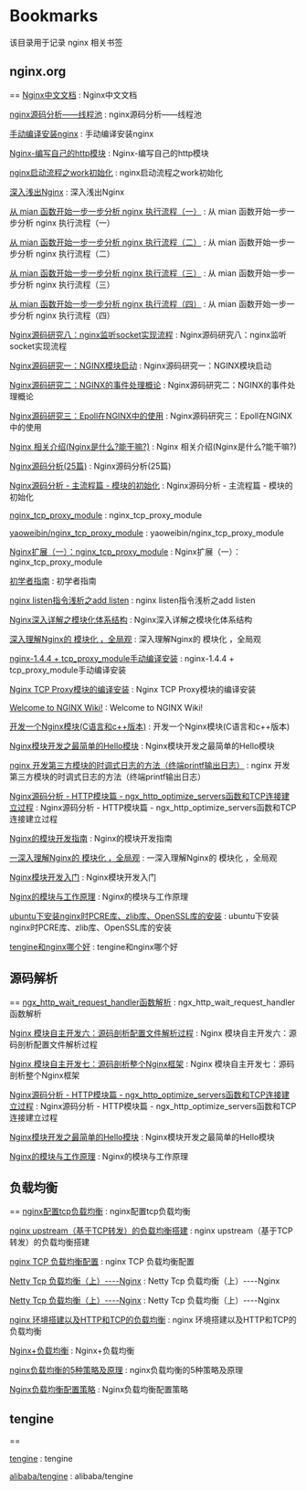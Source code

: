 # Bookmarks
该目录用于记录 nginx 相关书签

## nginx.org
==
[Nginx中文文档](http://www.nginx.cn/doc/index.html) : Nginx中文文档

[nginx源码分析——线程池](https://www.cnblogs.com/sxhlinux/p/6906490.html) : nginx源码分析——线程池

[手动编译安装nginx](https://www.cnblogs.com/luobiao320/p/7189934.html) : 手动编译安装nginx 

[Nginx-编写自己的http模块](https://blog.csdn.net/weixin_36816337/article/details/85175602) : Nginx-编写自己的http模块 

[nginx启动流程之work初始化](https://blog.csdn.net/apelife/article/details/53512988) : nginx启动流程之work初始化 

[深入浅出Nginx](https://www.cnblogs.com/workdsz/articles/9546653.html) : 深入浅出Nginx 

[从 mian 函数开始一步一步分析 nginx 执行流程（一）](https://www.cnblogs.com/zhuwbox/p/3983125.html) : 从 mian 函数开始一步一步分析 nginx 执行流程（一） 

[从 mian 函数开始一步一步分析 nginx 执行流程（二）](https://www.cnblogs.com/zhuwbox/p/3983440.html) : 从 mian 函数开始一步一步分析 nginx 执行流程（二） 

[从 mian 函数开始一步一步分析 nginx 执行流程（三）](https://www.cnblogs.com/zhuwbox/p/3985141.html) : 从 mian 函数开始一步一步分析 nginx 执行流程（三） 

[从 mian 函数开始一步一步分析 nginx 执行流程（四）](https://www.cnblogs.com/zhuwbox/p/3986856.html) : 从 mian 函数开始一步一步分析 nginx 执行流程（四） 

[Nginx源码研究八：nginx监听socket实现流程](https://www.cnblogs.com/yimuren/p/4485161.html) : Nginx源码研究八：nginx监听socket实现流程 

[Nginx源码研究一：NGINX模块启动](https://www.cnblogs.com/yimuren/p/4063164.html) : Nginx源码研究一：NGINX模块启动 

[Nginx源码研究二：NGINX的事件处理概论](https://www.cnblogs.com/yimuren/p/4088887.html) : Nginx源码研究二：NGINX的事件处理概论 

[Nginx源码研究三：Epoll在NGINX中的使用](https://www.cnblogs.com/yimuren/p/4105124.html) : Nginx源码研究三：Epoll在NGINX中的使用 

[Nginx 相关介绍(Nginx是什么?能干嘛?)](https://www.cnblogs.com/wcwnina/p/8728391.html) : Nginx 相关介绍(Nginx是什么?能干嘛?) 

[Nginx源码分析(25篇)](https://blog.csdn.net/yangyin007/article/details/82777086) : Nginx源码分析(25篇) 

[Nginx源码分析 - 主流程篇 - 模块的初始化](https://blog.csdn.net/initphp/article/details/51898955) : Nginx源码分析 - 主流程篇 - 模块的初始化 

[nginx_tcp_proxy_module](http://yaoweibin.github.io/nginx_tcp_proxy_module/) : nginx_tcp_proxy_module 

[yaoweibin/nginx_tcp_proxy_module](https://github.com/yaoweibin/nginx_tcp_proxy_module) : yaoweibin/nginx_tcp_proxy_module 

[Nginx扩展（一）：nginx_tcp_proxy_module](https://snowolf.iteye.com/blog/1770251) : Nginx扩展（一）：nginx_tcp_proxy_module 

[初学者指南](https://docshome.gitbooks.io/nginx-docs/content/%E4%BB%8B%E7%BB%8D/%E5%88%9D%E5%AD%A6%E8%80%85%E6%8C%87%E5%8D%97.html) : 初学者指南 

[nginx listen指令浅析之add listen](https://www.jianshu.com/p/2dac438dc375) : nginx listen指令浅析之add listen 

[Nginx深入详解之模块化体系结构](https://blog.csdn.net/zhangge3663/article/details/82913170) : Nginx深入详解之模块化体系结构 

[深入理解Nginx的 模块化 ，全局观](https://blog.csdn.net/coolpale/article/details/80078769) : 深入理解Nginx的 模块化 ，全局观 

[nginx-1.4.4 + tcp_proxy_module手动编译安装](https://www.cnblogs.com/littlehb/p/3451228.html) : nginx-1.4.4 + tcp_proxy_module手动编译安装 

[Nginx TCP Proxy模块的编译安装](https://www.cnblogs.com/suncoolcat/p/3283528.html) : Nginx TCP Proxy模块的编译安装 

[Welcome to NGINX Wiki!](https://www.nginx.com/resources/wiki/#listen) : Welcome to NGINX Wiki! 

[开发一个Nginx模块(C语言和c++版本)](https://blog.csdn.net/qq_18810607/article/details/79886076) : 开发一个Nginx模块(C语言和c++版本) 

[Nginx模块开发之最简单的Hello模块](https://blog.csdn.net/yasi_xi/article/details/40512137) : Nginx模块开发之最简单的Hello模块 

[nginx 开发第三方模块的时调式日志的方法（终端printf输出日志）](https://blog.csdn.net/chenxun_2010/article/details/79267928) : nginx 开发第三方模块的时调式日志的方法（终端printf输出日志） 

[Nginx源码分析 - HTTP模块篇 - ngx_http_optimize_servers函数和TCP连接建立过程](https://blog.csdn.net/initphp/article/details/53728970) : Nginx源码分析 - HTTP模块篇 - ngx_http_optimize_servers函数和TCP连接建立过程 

[Nginx的模块开发指南](https://blog.csdn.net/tab_tab_tab/article/details/51407418) : Nginx的模块开发指南 

[一深入理解Nginx的 模块化 ，全局观](https://blog.csdn.net/youbingchen/article/details/51682228) : 一深入理解Nginx的 模块化 ，全局观 

[Nginx模块开发入门](https://blog.csdn.net/sunvince/article/details/7052797) : Nginx模块开发入门 

[Nginx的模块与工作原理](https://blog.csdn.net/kim_weir/article/details/80036693) : Nginx的模块与工作原理 

[ubuntu下安装nginx时PCRE库、zlib库、OpenSSL库的安装](https://blog.csdn.net/somanlee/article/details/69808788) : ubuntu下安装nginx时PCRE库、zlib库、OpenSSL库的安装 

[tengine和nginx哪个好](https://www.php.cn/nginx/425709.html) : tengine和nginx哪个好 

## 源码解析
==
[ngx_http_wait_request_handler函数解析](https://blog.51cto.com/11490450/1765681) : ngx_http_wait_request_handler函数解析 

[Nginx 模块自主开发六：源码剖析配置文件解析过程](https://blog.csdn.net/youbingchen/article/details/51782491) : Nginx 模块自主开发六：源码剖析配置文件解析过程 

[Nginx 模块自主开发七：源码剖析整个Nginx框架](https://blog.csdn.net/youbingchen/article/details/51789088) : Nginx 模块自主开发七：源码剖析整个Nginx框架 

[Nginx源码分析 - HTTP模块篇 - ngx_http_optimize_servers函数和TCP连接建立过程](https://blog.csdn.net/initphp/article/details/53728970) : Nginx源码分析 - HTTP模块篇 - ngx_http_optimize_servers函数和TCP连接建立过程 

[Nginx模块开发之最简单的Hello模块](https://blog.csdn.net/yasi_xi/article/details/40512137) : Nginx模块开发之最简单的Hello模块 

[Nginx的模块与工作原理](https://blog.csdn.net/kim_weir/article/details/80036693) : Nginx的模块与工作原理 

## 负载均衡
==
[nginx配置tcp负载均衡](https://blog.csdn.net/xqnode/article/details/83114206) : nginx配置tcp负载均衡 

[nginx upstream（基于TCP转发）的负载均衡搭建](https://blog.51cto.com/11804445/2056706) : nginx upstream（基于TCP转发）的负载均衡搭建 

[nginx TCP 负载均衡配置](https://blog.csdn.net/wumingzcj/article/details/79422299) : nginx TCP 负载均衡配置 

[Netty Tcp 负载均衡（上）----Nginx](https://segmentfault.com/a/1190000014341742?utm_source=tag-newest) : Netty Tcp 负载均衡（上）----Nginx 

[Netty Tcp 负载均衡（上）----Nginx](https://segmentfault.com/a/1190000014341742) : Netty Tcp 负载均衡（上）----Nginx 

[nginx 环境搭建以及HTTP和TCP的负载均衡](https://blog.csdn.net/dandan2zhuzhu/article/details/80887077) : nginx 环境搭建以及HTTP和TCP的负载均衡 

[Nginx+负载均衡](https://www.jianshu.com/p/d479d79f825f) : Nginx+负载均衡 

[nginx负载均衡的5种策略及原理](https://blog.csdn.net/qq_35119422/article/details/81505732) : nginx负载均衡的5种策略及原理 

[Nginx负载均衡配置策略](https://www.iteye.com/blog/kavy-2142889) : Nginx负载均衡配置策略 


## tengine
==

[tengine](http://tengine.taobao.org/) : tengine 

[alibaba/tengine](https://github.com/alibaba/tengine) : alibaba/tengine 
